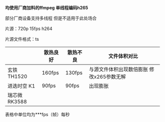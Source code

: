 **均使用厂商加料的ffmpeg 单线程编码h265**

部分厂商设备支持多线程 但是不适用于此处场合

片源：720p 15fps h264

片源文件格式：ts



|               | 散热良好 | 散热不良 | 文件体积对比                              |
| ------------- | -------- | -------- | ----------------------------------------- |
| 玄铁 TH1520   | 160fps   | 130fps   | 与源文件体积出现数倍膨胀 修改x265参数无解 |
| 进迭时空 K1   | 90fps    | 90fps    | 出现膨胀                                  |
| 瑞芯微 RK3588 |          |          |                                           |

表格中单位均为***fps（帧）每秒